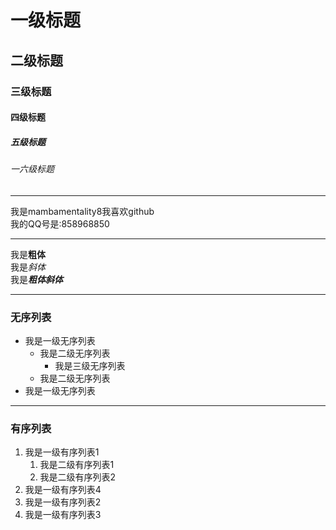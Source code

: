 # 一级标题
## 二级标题
### 三级标题
#### 四级标题
##### 五级标题
###### 一六级标题

---
我是mambamentality8我喜欢github  
我的QQ号是:858968850

---
我是**粗体**  
我是*斜体*  
我是***粗体斜体***

---

### 无序列表
* 我是一级无序列表
	* 我是二级无序列表
		* 我是三级无序列表
	* 我是二级无序列表
* 我是一级无序列表
---
### 有序列表
1. 我是一级有序列表1  
	1. 我是二级有序列表1
	2. 我是二级有序列表2
4. 我是一级有序列表4
2. 我是一级有序列表2
3. 我是一级有序列表3
